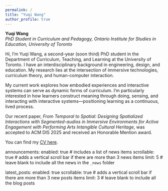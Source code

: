 ```yaml
---
permalink: /
title: "Yuqi Wang"
author_profile: true
---
```


**Yuqi Wang**  
_PhD Student in Curriculum and Pedagogy, Ontario Institute for Studies in Education, University of Toronto_


Hi, I’m Yuqi Wang, a second-year (soon third) PhD student in the Department of Curriculum, Teaching, and Learning at the University of Toronto. I have an interdisciplinary background in engineering, design, and education. My research lies at the intersection of immersive technologies, curriculum theory, and human-computer interaction.

My current work explores how embodied experiences and interactive systems can serve as dynamic forms of curriculum. I’m particularly interested in how learners construct meaning through doing, sensing, and interacting with interactive systems—positioning learning as a continuous, lived process.

Our recent paper, *From Temporal to Spatial: Designing Spatialized Interactions with Segmented-audios in Immersive Environments for Active Engagement with Performing Arts Intangible Cultural Heritage*, was accepted to ACM DIS 2025 and received an Honorable Mention award.

You can find my [CV here](files/CV_YuqiWang.pdf).

announcements:
  enabled: true # includes a list of news items
  scrollable: true # adds a vertical scroll bar if there are more than 3 news items
  limit: 5 # leave blank to include all the news in the `_news` folder

latest_posts:
  enabled: true
  scrollable: true # adds a vertical scroll bar if there are more than 3 new posts items
  limit: 3 # leave blank to include all the blog posts
